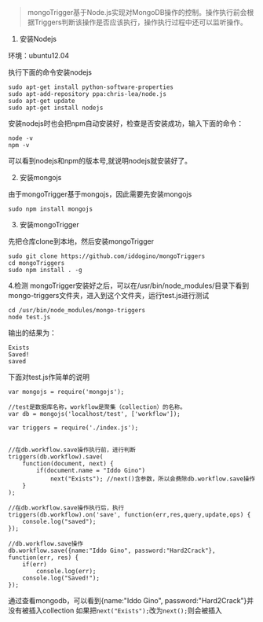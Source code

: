 >mongoTrigger基于Node.js实现对MongoDB操作的控制。操作执行前会根据Triggers判断该操作是否应该执行，操作执行过程中还可以监听操作。

1. 安装Nodejs

环境：ubuntu12.04

执行下面的命令安装nodejs

```
sudo apt-get install python-software-properties
sudo apt-add-repository ppa:chris-lea/node.js
sudo apt-get update
sudo apt-get install nodejs
```

安装nodejs时也会把npm自动安装好，检查是否安装成功，输入下面的命令：
```
node -v
npm -v
```
可以看到nodejs和npm的版本号,就说明nodejs就安装好了。

2. 安装mongojs

由于mongoTrigger基于mongojs，因此需要先安装mongojs
```
sudo npm install mongojs
```

3. 安装mongoTrigger

先把仓库clone到本地，然后安装mongoTrigger
```
sudo git clone https://github.com/iddogino/mongoTriggers
cd mongoTriggers
sudo npm install . -g
```

4.检测
mongoTrigger安装好之后，可以在/usr/bin/node_modules/目录下看到mongo-triggers文件夹，进入到这个文件夹，运行test.js进行测试
```
cd /usr/bin/node_modules/mongo-triggers
node test.js
```

输出的结果为：
```
Exists
Saved!
saved
```

下面对test.js作简单的说明

```
var mongojs = require('mongojs');

//test是数据库名称，workflow是聚集（collection）的名称。
var db = mongojs('localhost/test', ['workflow']);

var triggers = require('./index.js');


//在db.workflow.save操作执行前，进行判断
triggers(db.workflow).save(
    function(document, next) {
        if(document.name = "Iddo Gino")
            next("Exists"); //next()含参数，所以会费除db.workflow.save操作
    }
);

//在db.workflow.save操作执行后，执行
triggers(db.workflow).on('save', function(err,res,query,update,ops) {
    console.log("saved");
});

//db.workflow.save操作
db.workflow.save({name:"Iddo Gino", password:"Hard2Crack"}, function(err, res) {
    if(err)
        console.log(err);
    console.log("Saved!");
});
```
通过查看mongodb，可以看到{name:"Iddo Gino", password:"Hard2Crack"}并没有被插入collection
如果把```next("Exists");```改为```next();```则会被插入

